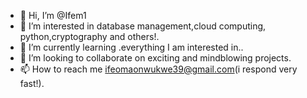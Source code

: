 - 👋 Hi, I’m @Ifem1
- 👀 I’m interested in database management,cloud computing, python,cryptography and others!.
- 🌱 I’m currently learning .everything I am interested in..
- 💞️ I’m looking to collaborate on exciting and mindblowing projects.
- 📫 How to reach me ifeomaonwukwe39@gmail.com(i respond very fast!).

<!---
Ifem1/Ifem1 is a ✨ special ✨ repository because its `README.md` (this file) appears on your GitHub profile.
You can click the Preview link to take a look at your changes.
--->
